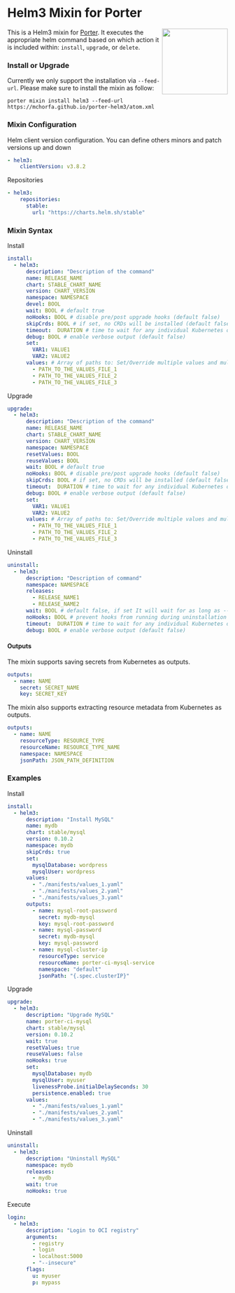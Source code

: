 # Helm3 Mixin for Porter

<img src="https://porter.sh/images/mixins/helm.svg" align="right" width="150px"/>

This is a Helm3 mixin for [Porter](https://github.com/getporter/porter). It executes the
appropriate helm command based on which action it is included within: `install`,
`upgrade`, or `delete`.

### Install or Upgrade

Currently we only support the installation via `--feed-url`. Please make sure to install the mixin as follow:

```shell
porter mixin install helm3 --feed-url https://mchorfa.github.io/porter-helm3/atom.xml
```

### Mixin Configuration

Helm client version configuration. You can define others minors and patch versions up and down

```yaml
- helm3:
    clientVersion: v3.8.2
```

Repositories

```yaml
- helm3:
    repositories:
      stable:
        url: "https://charts.helm.sh/stable"
```

### Mixin Syntax

Install

```yaml
install:
  - helm3:
      description: "Description of the command"
      name: RELEASE_NAME
      chart: STABLE_CHART_NAME
      version: CHART_VERSION
      namespace: NAMESPACE
      devel: BOOL
      wait: BOOL # default true
      noHooks: BOOL # disable pre/post upgrade hooks (default false)
      skipCrds: BOOL # if set, no CRDs will be installed (default false)
      timeout:  DURATION # time to wait for any individual Kubernetes operation
      debug: BOOL # enable verbose output (default false)
      set:
        VAR1: VALUE1
        VAR2: VALUE2
      values: # Array of paths to: Set/Override multiple values and multi-lines values
        - PATH_TO_THE_VALUES_FILE_1
        - PATH_TO_THE_VALUES_FILE_2
        - PATH_TO_THE_VALUES_FILE_3
```

Upgrade

```yaml
upgrade:
  - helm3:
      description: "Description of the command"
      name: RELEASE_NAME
      chart: STABLE_CHART_NAME
      version: CHART_VERSION
      namespace: NAMESPACE
      resetValues: BOOL
      reuseValues: BOOL
      wait: BOOL # default true
      noHooks: BOOL # disable pre/post upgrade hooks (default false)
      skipCrds: BOOL # if set, no CRDs will be installed (default false)
      timeout:  DURATION # time to wait for any individual Kubernetes operation
      debug: BOOL # enable verbose output (default false)
      set:
        VAR1: VALUE1
        VAR2: VALUE2
      values: # Array of paths to: Set/Override multiple values and multi-line values
        - PATH_TO_THE_VALUES_FILE_1
        - PATH_TO_THE_VALUES_FILE_2
        - PATH_TO_THE_VALUES_FILE_3
```

Uninstall

```yaml
uninstall:
  - helm3:
      description: "Description of command"
      namespace: NAMESPACE
      releases:
        - RELEASE_NAME1
        - RELEASE_NAME2
      wait: BOOL # default false, if set It will wait for as long as --timeout
      noHooks: BOOL # prevent hooks from running during uninstallation
      timeout:  DURATION # time to wait for any individual Kubernetes operation
      debug: BOOL # enable verbose output (default false)
```

#### Outputs

The mixin supports saving secrets from Kubernetes as outputs.

```yaml
outputs:
  - name: NAME
    secret: SECRET_NAME
    key: SECRET_KEY
```

The mixin also supports extracting resource metadata from Kubernetes as outputs.

```yaml
outputs:
  - name: NAME
    resourceType: RESOURCE_TYPE
    resourceName: RESOURCE_TYPE_NAME
    namespace: NAMESPACE
    jsonPath: JSON_PATH_DEFINITION
```

### Examples

Install

```yaml
install:
  - helm3:
      description: "Install MySQL"
      name: mydb
      chart: stable/mysql
      version: 0.10.2
      namespace: mydb
      skipCrds: true
      set:
        mysqlDatabase: wordpress
        mysqlUser: wordpress
      values:
        - "./manifests/values_1.yaml"
        - "./manifests/values_2.yaml"
        - "./manifests/values_3.yaml"
      outputs:
        - name: mysql-root-password
          secret: mydb-mysql
          key: mysql-root-password
        - name: mysql-password
          secret: mydb-mysql
          key: mysql-password
        - name: mysql-cluster-ip
          resourceType: service
          resourceName: porter-ci-mysql-service
          namespace: "default"
          jsonPath: "{.spec.clusterIP}"
```

Upgrade

```yaml
upgrade:
  - helm3:
      description: "Upgrade MySQL"
      name: porter-ci-mysql
      chart: stable/mysql
      version: 0.10.2
      wait: true
      resetValues: true
      reuseValues: false
      noHooks: true
      set:
        mysqlDatabase: mydb
        mysqlUser: myuser
        livenessProbe.initialDelaySeconds: 30
        persistence.enabled: true
      values:
        - "./manifests/values_1.yaml"
        - "./manifests/values_2.yaml"
        - "./manifests/values_3.yaml"
```

Uninstall

```yaml
uninstall:
  - helm3:
      description: "Uninstall MySQL"
      namespace: mydb
      releases:
        - mydb
      wait: true
      noHooks: true
```

Execute

```yaml
login:
  - helm3:
      description: "Login to OCI registry"
      arguments:
        - registry
        - login
        - localhost:5000
        - "--insecure"
      flags:
        u: myuser
        p: mypass
```